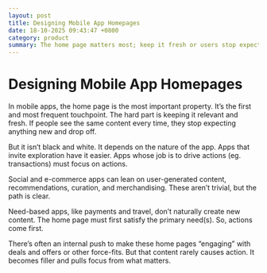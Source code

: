```yaml
---
layout: post
title: Designing Mobile App Homepages
date: 18-10-2025 09:43:47 +0800
category: product
summary: The home page matters most; keep it fresh or users stop expecting anything new and drop off. Match the app’s job - exploration apps can lean on novelty, while need-based should prioritize core actions over filler content.
---
```


# Designing Mobile App Homepages

In mobile apps, the home page is the most important property. It’s the first and most frequent touchpoint. The hard part is keeping it relevant and fresh. If people see the same content every time, they stop expecting anything new and drop off.

But it isn’t black and white. It depends on the nature of the app. Apps that invite exploration have it easier. Apps whose job is to drive actions (eg. transactions) must focus on actions.

Social and e-commerce apps can lean on user-generated content, recommendations, curation, and merchandising. These aren’t trivial, but the path is clear.

Need-based apps, like payments and travel, don’t naturally create new content. The home page must first satisfy the primary need(s). So, actions come first.

There’s often an internal push to make these home pages “engaging” with deals and offers or other force-fits. But that content rarely causes action. It becomes filler and pulls focus from what matters.

